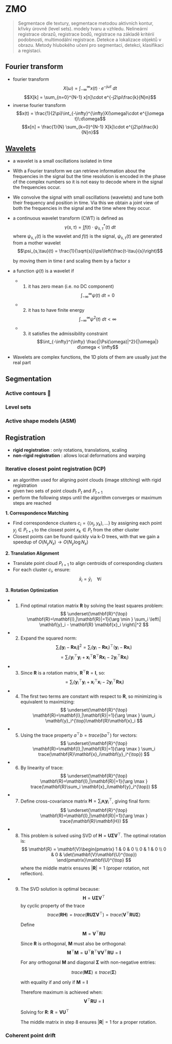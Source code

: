 # ZMO
> Segmentace dle textury, segmentace metodou aktivních kontur, křivky úrovně (level sets). modely tvaru a vzhledu. Nelineární registrace obrazů, registrace bodů, registrace na základě kritérií podobnosti, multimodální registrace. Detekce a lokalizace objektů v obrazu. Metody hlubokého učení pro segmentaci, detekci, klasifikaci a registaci.

## Fourier transform
- fourier transform
  $$X(\omega) = \int_{-\infty}^{\infty}x(t)\cdot e^{-j\omega t}\:dt$$
  $$X[k] = \sum_{n=0}^{N-1} x[n]\cdot e^{-j2\pi\frac{k}{N}n}$$
- inverse fourier transform
  $$x(t) = \frac{1}{2\pi}\int_{-\infty}^{\infty}X(\omega)\cdot e^{j\omega t}\:d\omega$$
  $$x[n] = \frac{1}{N} \sum_{k=0}^{N-1} X[k]\cdot e^{j2\pi\frac{k}{N}n}$$

## [Wavelets](https://www.ee.columbia.edu/~aurel/public/guide99.pdf)
- a wavelet is a small oscillations isolated in time
- With a Fourier transform we can retrieve information about the frequencies in the signal but the time resolution is encoded in the phase of the complex numbers so it is not easy to decode where in the signal the frequencies occur.
- We convolve the signal with small oscillations (wavelets) and tune both their frequency and position in time. Via this we obtain a joint view of both the frequencies in the signal and the time where they occur.
- a continuous wavelet transform (CWT) is defined as
  $$\gamma(s,\tau) = \int f(t)\cdot \psi^*_{s,\tau}(t)\:dt$$
    where $\psi_{s,\tau}(t)$ is the wavelet and $f(t)$ is the signal, $\psi_{s,\tau}(t)$ are generated from a mother wavelet
  $$\psi_{s,\tau}(t) = \frac{1}{\sqrt{s}}\psi\left(\frac{t-\tau}{s}\right)$$

  by moving them in time $t$ and scaling them by a factor $s$

- a function $\psi(t)$ is a wavelet if
  - 1. it has zero mean (i.e. no DC component)
  $$\int_{-\infty}^{\infty}\psi(t)\:dt=0$$
  - 2. it has to have finite energy
  $$\int_{-\infty}^{\infty}\psi^2(t)\:dt<\infty$$
  - 3. it satisfies the admissibility constraint
  $$\int_{-\infty}^{\infty} \frac{|\Psi(\omega)|^2}{|\omega|} d\omega < \infty$$

- Wavelets are complex functions, the 1D plots of them are usually just the real part

## Segmentation

### Active contours :snake:

<!--**Gradient vector flow (GVF)**-->

### Level sets

### Active shape models (ASM)

## Registration
- **rigid registration** : only rotations, translations, scaling
- **non-rigid registration** : allows local deformations and warping

### Iterative closest point registration (ICP)
- an algorithm used for aligning point clouds (image stitching) with rigid registration
- given two sets of point clouds  $P_t$ and $P_{t+1}$
- perform the following steps until the algorithm converges or maximum steps are reached

**1. Correspondence Matching**
  - Find correspondence clusters $c_i=\{(x_j,y_k),…\}$ by assigning each point $y_j \in P_{t+1}$ to the closest point $x_k \in P_t$ from the other cluster
  - Closest points can be found quickly via k-D trees, with that we gain a speedup of $O(N_yN_x)\rightarrow O(N_y\log N_x)$

**2. Translation Alignment**
- Translate point cloud $P_{t+1}$ to align centroids of corresponding clusters
- For each cluster $c_i$, ensure:
$$
\bar{x}_i = \bar{y}_i \quad \forall i
$$

**3. Rotation Optimization**
- 1. Find optimal rotation matrix $\mathbf{R}$ by solving the least squares problem:
     $$
     \underset{\mathbf{R}^{\top} \mathbf{R}=\mathbf{I},|\mathbf{R}|=1}{\arg \min } \sum_i \left\| \mathbf{y}_i - \mathbf{R} \mathbf{x}_i \right\|^2
     $$

- 2. Expand the squared norm:
     $$
     \sum_i \left\| \mathbf{y}_i - \mathbf{R} \mathbf{x}_i \right\|^2 = \sum_i (\mathbf{y}_i - \mathbf{R} \mathbf{x}_i)^{\top}(\mathbf{y}_i - \mathbf{R} \mathbf{x}_i)
     $$
     $$
     = \sum_i (\mathbf{y}_i^{\top}\mathbf{y}_i + \mathbf{x}_i^{\top}\mathbf{R}^{\top}\mathbf{R}\mathbf{x}_i - 2\mathbf{y}_i^{\top}\mathbf{R}\mathbf{x}_i)
     $$

- 3. Since $\mathbf{R}$ is a rotation matrix, $\mathbf{R}^{\top}\mathbf{R}=\mathbf{I}$, so:
     $$
     = \sum_i (\mathbf{y}_i^{\top}\mathbf{y}_i + \mathbf{x}_i^{\top}\mathbf{x}_i - 2\mathbf{y}_i^{\top}\mathbf{R}\mathbf{x}_i)
     $$

- 4. The first two terms are constant with respect to $\mathbf{R}$, so minimizing is equivalent to maximizing:
     $$
     \underset{\mathbf{R}^{\top} \mathbf{R}=\mathbf{I},|\mathbf{R}|=1}{\arg \max } \sum_i \mathbf{y}_i^{\top}\mathbf{R}\mathbf{x}_i
     $$

- 5. Using the trace property $a^{\top}b = trace(ba^{\top})$ for vectors:
     $$
     \underset{\mathbf{R}^{\top} \mathbf{R}=\mathbf{I},|\mathbf{R}|=1}{\arg \max } \sum_i trace(\mathbf{R}\mathbf{x}_i\mathbf{y}_i^{\top})
     $$

- 6. By linearity of trace:
     $$
     \underset{\mathbf{R}^{\top} \mathbf{R}=\mathbf{I},|\mathbf{R}|=1}{\arg \max } trace(\mathbf{R}\sum_i \mathbf{x}_i\mathbf{y}_i^{\top})
     $$

- 7. Define cross-covariance matrix $\mathbf{H} = \sum_i \mathbf{x}_i\mathbf{y}_i^{\top}$, giving final form:
     $$
     \underset{\mathbf{R}^{\top} \mathbf{R}=\mathbf{I},|\mathbf{R}|=1}{\arg \max } trace(\mathbf{R}\mathbf{H})
     $$
- 8. This problem is solved using SVD of $\mathbf{H} = \mathbf{U}\mathbf{\Sigma}\mathbf{V}^{\top}$. The optimal rotation is:
     $$
     \mathbf{R} = \mathbf{V}\begin{pmatrix} 
     1 & 0 & 0 \\
     0 & 1 & 0 \\
     0 & 0 & \det(\mathbf{V}\mathbf{U}^{\top})
     \end{pmatrix}\mathbf{U}^{\top}
     $$
     where the middle matrix ensures $|\mathbf{R}|=1$ (proper rotation, not reflection).
- 9. The SVD solution is optimal because:
     $$\mathbf{H} = \mathbf{U}\mathbf{\Sigma}\mathbf{V}^{\top}$$
      by cyclic property of the trace
     $$trace(\mathbf{R}\mathbf{H}) = trace(\mathbf{R}\mathbf{U}\mathbf{\Sigma}\mathbf{V}^{\top}) = trace(\mathbf{V}^{\top}\mathbf{R}\mathbf{U}\mathbf{\Sigma})$$

     Define
     $$\mathbf{M} = \mathbf{V}^{\top}\mathbf{R}\mathbf{U}$$

     Since $\mathbf{R}$ is orthogonal, $\mathbf{M}$ must also be orthogonal:
     $$\mathbf{M}^{\top}\mathbf{M} = \mathbf{U}^{\top}\mathbf{R}^{\top}\mathbf{V}\mathbf{V}^{\top}\mathbf{R}\mathbf{U} = \mathbf{I}$$
     
     For any orthogonal $\mathbf{M}$ and diagonal $\mathbf{\Sigma}$ with non-negative entries:

      $$trace(\mathbf{M}\mathbf{\Sigma}) \leq trace(\mathbf{\Sigma})$$

     with equality if and only if $\mathbf{M}=\mathbf{I}$
     
     Therefore maximum is achieved when:
     $$\mathbf{V}^{\top}\mathbf{R}\mathbf{U} = \mathbf{I}$$
     
     Solving for $\mathbf{R}$:
     $\mathbf{R} = \mathbf{V}\mathbf{U}^{\top}$
     
     The middle matrix in step 8 ensures $|\mathbf{R}|=1$ for a proper rotation.
<!-- - 1. Find optimal rotation matrix $\mathbf{R}$ by solving the least squares problem: -->
<!--       $$ -->
<!--       \underset{\mathbf{R}^{\top} \mathbf{R}=\mathbf{I},|\mathbf{R}|=1}{\arg \min } \sum_i \left\| \mathbf{y}_i - \mathbf{R} \mathbf{x}_i \right\|^2 -->
<!--       $$ -->

<!-- - 2. Compute point covariance matrix: -->
<!--       $$ -->
<!--       \mathbf{M}=\mathbf{X}^{\top}\mathbf{Y} -->
<!--       $$ -->
<!--       where $\mathbf{X}, \mathbf{Y} \in \mathbb{R}^{3 \times n}$ (for 3D) -->
<!---->
<!-- - 3. Transform the optimization problem to: -->
<!-- $$ -->
<!-- \underset{\mathbf{R}^{\top} \mathbf{R}=\mathbf{I},|\mathbf{R}|=1}{\arg \max } \operatorname{tr}(\mathbf{M R}) -->
<!-- $$ -->
<!---->
<!-- - 4. Solve using Singular Value Decomposition (SVD): -->
<!--   - Decompose $\mathbf{M}=\mathbf{U}\mathbf{\Sigma}\mathbf{V}^T$ -->
<!--   - Compute rotation matrix as $\mathbf{R}=\mathbf{V}\mathbf{U}^{\top}$ -->
### Coherent point drift


